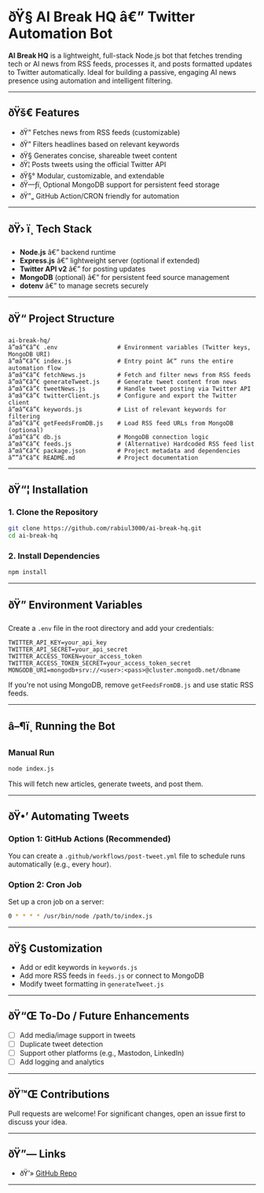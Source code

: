 # ðŸ§  AI Break HQ â€” Twitter Automation Bot

**AI Break HQ** is a lightweight, full-stack Node.js bot that fetches trending tech or AI news from RSS feeds, processes it, and posts formatted updates to Twitter automatically. Ideal for building a passive, engaging AI news presence using automation and intelligent filtering.

---

## ðŸš€ Features

- ðŸ” Fetches news from RSS feeds (customizable)
- ðŸ” Filters headlines based on relevant keywords
- ðŸ§  Generates concise, shareable tweet content
- ðŸ¦ Posts tweets using the official Twitter API
- ðŸ§° Modular, customizable, and extendable
- ðŸ—ƒï¸ Optional MongoDB support for persistent feed storage
- ðŸ”„ GitHub Action/CRON friendly for automation

---

## ðŸ› ï¸ Tech Stack

- **Node.js** â€” backend runtime
- **Express.js** â€” lightweight server (optional if extended)
- **Twitter API v2** â€” for posting updates
- **MongoDB** (optional) â€” for persistent feed source management
- **dotenv** â€” to manage secrets securely

---

## ðŸ“ Project Structure

```
ai-break-hq/
â”œâ”€â”€ .env                 # Environment variables (Twitter keys, MongoDB URI)
â”œâ”€â”€ index.js             # Entry point â€“ runs the entire automation flow
â”œâ”€â”€ fetchNews.js         # Fetch and filter news from RSS feeds
â”œâ”€â”€ generateTweet.js     # Generate tweet content from news
â”œâ”€â”€ tweetNews.js         # Handle tweet posting via Twitter API
â”œâ”€â”€ twitterClient.js     # Configure and export the Twitter client
â”œâ”€â”€ keywords.js          # List of relevant keywords for filtering
â”œâ”€â”€ getFeedsFromDB.js    # Load RSS feed URLs from MongoDB (optional)
â”œâ”€â”€ db.js                # MongoDB connection logic
â”œâ”€â”€ feeds.js             # (Alternative) Hardcoded RSS feed list
â”œâ”€â”€ package.json         # Project metadata and dependencies
â””â”€â”€ README.md            # Project documentation
```

---

## ðŸ“¦ Installation

### 1. Clone the Repository

```bash
git clone https://github.com/rabiul3000/ai-break-hq.git
cd ai-break-hq
```

### 2. Install Dependencies

```bash
npm install
```

---

## ðŸ” Environment Variables

Create a `.env` file in the root directory and add your credentials:

```
TWITTER_API_KEY=your_api_key
TWITTER_API_SECRET=your_api_secret
TWITTER_ACCESS_TOKEN=your_access_token
TWITTER_ACCESS_TOKEN_SECRET=your_access_token_secret
MONGODB_URI=mongodb+srv://<user>:<pass>@cluster.mongodb.net/dbname
```

If you're not using MongoDB, remove `getFeedsFromDB.js` and use static RSS feeds.

---

## â–¶ï¸ Running the Bot

### Manual Run

```bash
node index.js
```

This will fetch new articles, generate tweets, and post them.

---

## ðŸ•’ Automating Tweets

### Option 1: GitHub Actions (Recommended)

You can create a `.github/workflows/post-tweet.yml` file to schedule runs automatically (e.g., every hour).

### Option 2: Cron Job

Set up a cron job on a server:

```bash
0 * * * * /usr/bin/node /path/to/index.js
```

---

## ðŸ§  Customization

- Add or edit keywords in `keywords.js`
- Add more RSS feeds in `feeds.js` or connect to MongoDB
- Modify tweet formatting in `generateTweet.js`

---

## ðŸ“Œ To-Do / Future Enhancements

- [ ] Add media/image support in tweets
- [ ] Duplicate tweet detection
- [ ] Support other platforms (e.g., Mastodon, LinkedIn)
- [ ] Add logging and analytics

---

## ðŸ™Œ Contributions

Pull requests are welcome! For significant changes, open an issue first to discuss your idea.

---

## ðŸ”— Links

- ðŸ’» [GitHub Repo](https://github.com/rabiul3000/ai-break-hq)

---
